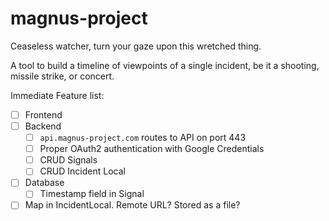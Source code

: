 # magnus-project
Ceaseless watcher, turn your gaze upon this wretched thing.

A tool to build a timeline of viewpoints of a single incident, be it a shooting, missile strike, or concert.

Immediate Feature list:
- [ ] Frontend
- [ ] Backend
    - [ ] `api.magnus-project.com` routes to API on port 443
    - [ ] Proper OAuth2 authentication with Google Credentials
    - [ ] CRUD Signals
    - [ ] CRUD Incident Local
- [ ] Database
    - [ ] Timestamp field in Signal
- [ ] Map in IncidentLocal. Remote URL? Stored as a file?
